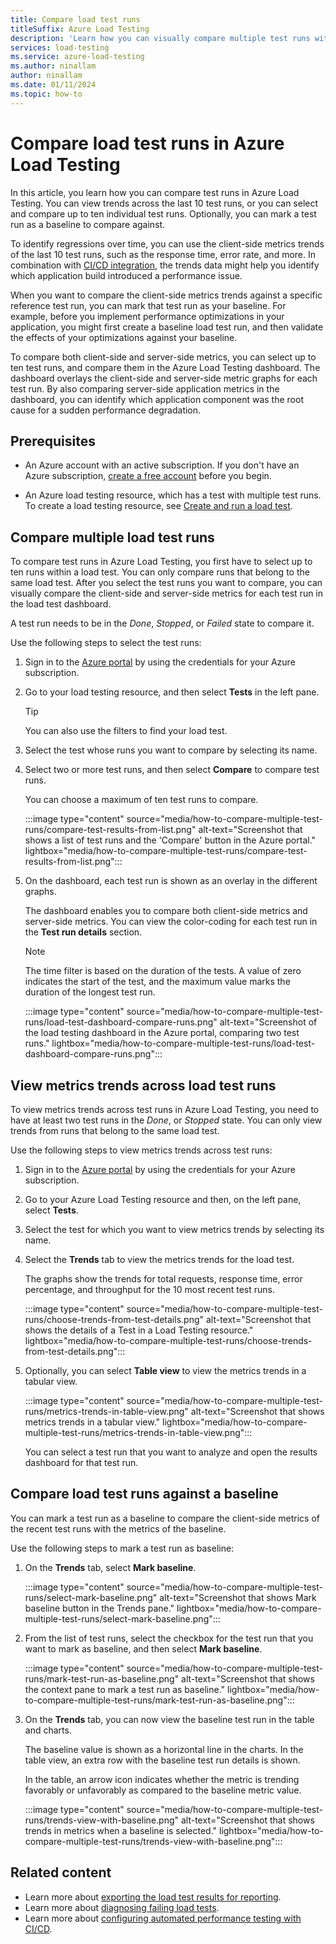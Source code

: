 ```yaml
---
title: Compare load test runs
titleSuffix: Azure Load Testing
description: 'Learn how you can visually compare multiple test runs with Azure Load Testing to identify and analyze performance regressions.'
services: load-testing
ms.service: azure-load-testing
ms.author: ninallam
author: ninallam
ms.date: 01/11/2024
ms.topic: how-to
---
```


# Compare load test runs in Azure Load Testing

In this article, you learn how you can compare test runs in Azure Load Testing. You can view trends across the last 10 test runs, or you can select and compare up to ten individual test runs. Optionally, you can mark a test run as a baseline to compare against.

To identify regressions over time, you can use the client-side metrics trends of the last 10 test runs, such as the response time, error rate, and more. In combination with [CI/CD integration](./quickstart-add-load-test-cicd.md), the trends data might help you identify which application build introduced a performance issue.

When you want to compare the client-side metrics trends against a specific reference test run, you can mark that test run as your baseline. For example, before you implement performance optimizations in your application, you might first create a baseline load test run, and then validate the effects of your optimizations against your baseline.

To compare both client-side and server-side metrics, you can select up to ten test runs, and compare them in the Azure Load Testing dashboard. The dashboard overlays the client-side and server-side metric graphs for each test run. By also comparing server-side application metrics in the dashboard, you can identify which application component was the root cause for a sudden performance degradation.

## Prerequisites

- An Azure account with an active subscription. If you don't have an Azure subscription, [create a free account](https://azure.microsoft.com/pricing/purchase-options/azure-account?cid=msft_learn) before you begin.  

- An Azure load testing resource, which has a test with multiple test runs. To create a load testing resource, see [Create and run a load test](./quickstart-create-and-run-load-test.md).

## Compare multiple load test runs

To compare test runs in Azure Load Testing, you first have to select up to ten runs within a load test. You can only compare runs that belong to the same load test. After you select the test runs you want to compare, you can visually compare the client-side and server-side metrics for each test run in the load test dashboard.

A test run needs to be in the *Done*, *Stopped*, or *Failed* state to compare it.

Use the following steps to select the test runs:

1. Sign in to the [Azure portal](https://portal.azure.com) by using the credentials for your Azure subscription.

1. Go to your load testing resource, and then select **Tests** in the left pane.

    > [!TIP]
    > You can also use the filters to find your load test.

1. Select the test whose runs you want to compare by selecting its name.

1. Select two or more test runs, and then select **Compare** to compare test runs.

    You can choose a maximum of ten test runs to compare.

    :::image type="content" source="media/how-to-compare-multiple-test-runs/compare-test-results-from-list.png" alt-text="Screenshot that shows a list of test runs and the 'Compare' button in the Azure portal." lightbox="media/how-to-compare-multiple-test-runs/compare-test-results-from-list.png":::

1. On the dashboard, each test run is shown as an overlay in the different graphs.

    The dashboard enables you to compare both client-side metrics and server-side metrics. You can view the color-coding for each test run in the **Test run details** section.

    > [!NOTE]
    > The time filter is based on the duration of the tests. A value of zero indicates the start of the test, and the maximum value marks the duration of the longest test run. 

    :::image type="content" source="media/how-to-compare-multiple-test-runs/load-test-dashboard-compare-runs.png" alt-text="Screenshot of the load testing dashboard in the Azure portal, comparing two test runs." lightbox="media/how-to-compare-multiple-test-runs/load-test-dashboard-compare-runs.png":::

## View metrics trends across load test runs

To view metrics trends across test runs in Azure Load Testing, you need to have at least two test runs in the *Done*, or *Stopped* state. You can only view trends from runs that belong to the same load test.

Use the following steps to view metrics trends across test runs:

1. Sign in to the [Azure portal](https://portal.azure.com) by using the credentials for your Azure subscription.

1. Go to your Azure Load Testing resource and then, on the left pane, select **Tests**.

1. Select the test for which you want to view metrics trends by selecting its name.

1. Select the **Trends** tab to view the metrics trends for the load test.

    The graphs show the trends for total requests, response time, error percentage, and throughput for the 10 most recent test runs.

    :::image type="content" source="media/how-to-compare-multiple-test-runs/choose-trends-from-test-details.png" alt-text="Screenshot that shows the details of a Test in a Load Testing resource." lightbox="media/how-to-compare-multiple-test-runs/choose-trends-from-test-details.png":::
   
1. Optionally, you can select **Table view** to view the metrics trends in a tabular view.

    :::image type="content" source="media/how-to-compare-multiple-test-runs/metrics-trends-in-table-view.png" alt-text="Screenshot that shows metrics trends in a tabular view." lightbox="media/how-to-compare-multiple-test-runs/metrics-trends-in-table-view.png":::

    You can select a test run that you want to analyze and open the results dashboard for that test run.

## Compare load test runs against a baseline

You can mark a test run as a baseline to compare the client-side metrics of the recent test runs with the metrics of the baseline.

Use the following steps to mark a test run as baseline:

1. On the **Trends** tab, select **Mark baseline**.

    :::image type="content" source="media/how-to-compare-multiple-test-runs/select-mark-baseline.png" alt-text="Screenshot that shows Mark baseline button in the Trends pane." lightbox="media/how-to-compare-multiple-test-runs/select-mark-baseline.png":::

1. From the list of test runs, select the checkbox for the test run that you want to mark as baseline, and then select **Mark baseline**.

    :::image type="content" source="media/how-to-compare-multiple-test-runs/mark-test-run-as-baseline.png" alt-text="Screenshot that shows the context pane to mark a test run as baseline." lightbox="media/how-to-compare-multiple-test-runs/mark-test-run-as-baseline.png":::

1. On the **Trends** tab, you can now view the baseline test run in the table and charts.

    The baseline value is shown as a horizontal line in the charts. In the table view, an extra row with the baseline test run details is shown.

    In the table, an arrow icon indicates whether the metric is trending favorably or unfavorably as compared to the baseline metric value.

    :::image type="content" source="media/how-to-compare-multiple-test-runs/trends-view-with-baseline.png" alt-text="Screenshot that shows trends in metrics when a baseline is selected." lightbox="media/how-to-compare-multiple-test-runs/trends-view-with-baseline.png":::

## Related content

- Learn more about [exporting the load test results for reporting](./how-to-export-test-results.md).
- Learn more about [diagnosing failing load tests](./how-to-diagnose-failing-load-test.md).
- Learn more about [configuring automated performance testing with CI/CD](./quickstart-add-load-test-cicd.md).
